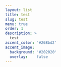 ```yaml
---
layout: list
title: test
slug: test
menu: true
order: 1
description: >
  test
accent_color: '#268bd2'
accent_image:
  background: '#202020'
  overlay:    false
---
```

